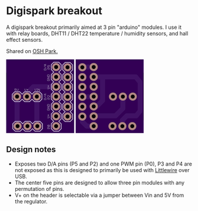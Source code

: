 # Digispark breakout

A digispark breakout primarily aimed at 3 pin "arduino" modules. I use it with
relay boards, DHT11 / DHT22 temperature / humidity sensors, and hall effect sensors.

Shared on [OSH Park.](https://oshpark.com/shared_projects/2PvuLxGp)

![Board top](board_top.png) ![Board bottom](board_bot.png)

## Design notes

* Exposes two D/A pins (P5 and P2) and one PWM pin (P0), P3 and P4 are not
exposed as this is designed to primarily be used with
[Littlewire](https://github.com/littlewire/Little-Wire) over USB. 
* The center five pins are designed to allow three pin modules with any permutation of pins.
* V+ on the header is selectable via a jumper between Vin and 5V from the
regulator.
